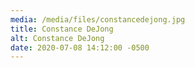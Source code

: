 ```yaml
---
media: /media/files/constancedejong.jpg
title: Constance DeJong
alt: Constance DeJong
date: 2020-07-08 14:12:00 -0500
---
```

